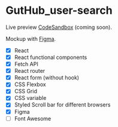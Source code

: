 # GutHub_user-search
Live preview [CodeSandbox](https://ozkeh.csb.app/) (coming soon).

Mockup with [Figma](https://www.figma.com/file/5giRjamuR2JG5x3s3fW3vs/GitHub-Searcher?node-id=0%3A1).

- [x] React
- [x] React functional components
- [x] Fetch API
- [x] React router
- [x] React form (without hook)
- [x] CSS Flexbox
- [x] CSS Grid
- [x] CSS variable
- [x] Styled Scroll bar for different browsers  
- [x] Figma
- [ ] Font Awesome
